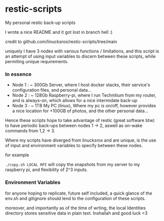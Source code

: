 # restic-scripts
My personal restic back-up scripts 

I wrote a nice README and it got lost in branch hell :) 

credit to github.com/linucksrox/restic-scripts/tree/main 

uniquely I have 3 nodes with various functions / limitations, and this script is an attempt of using input variables to discern between these scripts, while permiting unique requirements. 

### In essence

- Node 1  : ~ 300Gb Server, where I host docker stacks, their service's configuration files, and personal data...
- Node 2  : ~ 128Gb Raspberry-pi, where I run Technitium from my router, and is always-on, which allows for a nice intermidate back-up
- Node 3  : ~ 1TB My PC (linux), Where my pc is on/off, however provides a nice location for +100GB of photos, and the other personal data...

Hence these scripts hope to take advantage of restic (great software btw) to have periodic back-ups between nodes 1 -> 2, aswell as on-wake commands from 1,2 -> 3. 

Where my scripts have diverged from linucksrox and are unique, is the use of input and environment variables to specify between these nodes.

for example 

`./copy.sh LOCAL RPI` will copy the snapshots from my server to my raspberry pi, and flexibility of 2^3 inputs. 

### Environment Variables 

for anyone hoping to replicate, future self included, a quick glance of the env.sh and gitignore should lend to the configuration of these scripts. 

moreover, and importantly as of the time of wrting, the local Identities directory stores sensitive data in plain text. Inshallah and good luck <3
